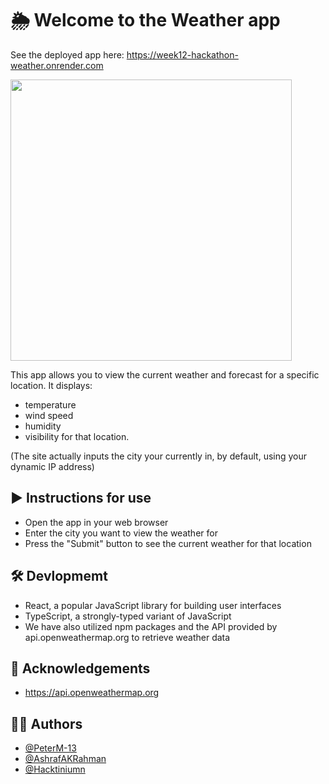 # 🌦️ Welcome to the Weather app
See the deployed app here: https://week12-hackathon-weather.onrender.com

<img width="450px" src="https://user-images.githubusercontent.com/104497542/210892523-c20e3201-5ae0-4a48-92a6-4612a91572f8.png"/>



This app allows you to view the current weather and forecast for a specific location. 
It displays: 
- temperature 
- wind speed 
- humidity 
- visibility for that location.

(The site actually inputs the city your currently in, by default, using your dynamic IP address)


## ▶️ Instructions for use
- Open the app in your web browser
- Enter the city you want to view the weather for
- Press the "Submit" button to see the current weather for that location


## 🛠️ Devlopmemt 
- React, a popular JavaScript library for building user interfaces 
- TypeScript, a strongly-typed variant of JavaScript
- We have also utilized npm packages and the API provided by api.openweathermap.org to retrieve weather data


## 🙏 Acknowledgements
 - https://api.openweathermap.org 

## 👨‍💻 Authors
- [@PeterM-13](https://github.com/PeterM-13)
- [@AshrafAKRahman](https://www.github.com/octokatherine)
- [@Hacktiniumn](https://www.github.com/https://github.com/Hacktinium)


